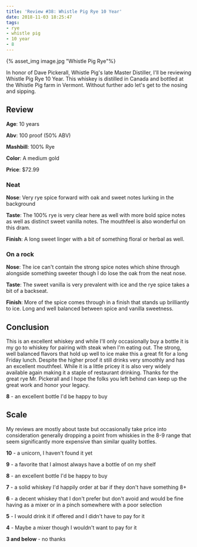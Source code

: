 ```yaml
---
title: 'Review #38: Whistle Pig Rye 10 Year'
date: 2018-11-03 18:25:47
tags:
- rye
- whistle pig
- 10 year
- 8
---
```

{% asset_img image.jpg "Whistle Pig Rye"%}

In honor of Dave Pickerall, Whistle Pig's late Master Distiller, I'll be reviewing Whistle Pig Rye 10 Year. This whiskey is distilled in Canada and bottled at the Whistle Pig farm in Vermont. Without further ado let's get to the nosing and sipping.

## Review
**Age**: 10 years

**Abv**: 100 proof (50% ABV)

**Mashbill**: 100% Rye

**Color**: A medium gold

**Price**: $72.99

### Neat
**Nose**: Very rye spice forward with oak and sweet notes lurking in the background

**Taste**: The 100% rye is very clear here as well with more bold spice notes as well as distinct sweet vanilla notes. The mouthfeel is also wonderful on this dram.

**Finish**: A long sweet linger with a bit of something floral or herbal as well.

### On a rock
**Nose**: The ice can't contain the strong spice notes which shine through alongside something sweeter though I do lose the oak from the neat nose.

**Taste**: The sweet vanilla is very prevalent with ice and the rye spice takes a bit of a backseat.

**Finish**: More of the spice comes through in a finish that stands up brilliantly to ice. Long and well balanced between spice and vanilla sweetness.

## Conclusion
This is an excellent whiskey and while I'll only occasionally buy a bottle it is my go to whiskey for pairing with steak when I'm eating out. The strong, well balanced flavors that hold up well to ice make this a great fit for a long Friday lunch. Despite the higher proof it still drinks very smoothly and has an excellent mouthfeel. While it is a little pricey it is also very widely available again making it a staple of restaurant drinking. Thanks for the great rye Mr. Pickerall and I hope the folks you left behind can keep up the great work and honor your legacy.

**8** - an excellent bottle I'd be happy to buy

## Scale
My reviews are mostly about taste but occasionally take price into consideration generally dropping a point from whiskies in the 8-9 range that seem significantly more expensive than similar quality bottles.

**10** - a unicorn, I haven't found it yet

**9** - a favorite that I almost always have a bottle of on my shelf

**8** - an excellent bottle I'd be happy to buy

**7** - a solid whiskey I'd happily order at bar if they don't have something 8+

**6** - a decent whiskey that I don't prefer but don't avoid and would be fine having as a mixer or in a pinch somewhere with a poor selection

**5** - I would drink it if offered and I didn't have to pay for it

**4** - Maybe a mixer though I wouldn't want to pay for it

**3 and below** - no thanks 